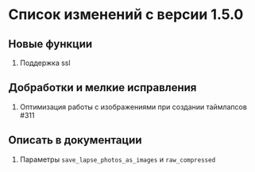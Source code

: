 # Список изменений с версии 1.5.0

## Новые функции
1. Поддержка ssl

## Добработки и мелкие исправления
1. Оптимизация работы с изображениями при создании таймлапсов #311

## Описать в документации
1. Параметры `save_lapse_photos_as_images` и `raw_compressed`
